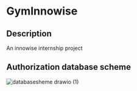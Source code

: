 # GymInnowise

## Description
An innowise internship project

## Authorization database scheme
![databasesheme drawio (1)](https://github.com/AntonMarkelau/GymInnowise/assets/175199226/9eb3a676-153b-4dbb-b3c9-b574aeccb5b9)
